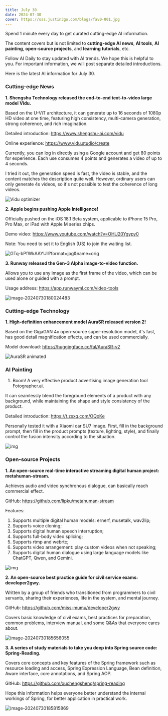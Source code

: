 ```yaml
---
title: July 30
date: 2024-07-30
cover: https://oss.justin3go.com/blogs/fav0-001.jpg
---
```


Spend 1 minute every day to get curated cutting-edge AI information.

The content covers but is not limited to **cutting-edge AI news**, **AI tools**, **AI painting**, **open-source projects**, and **learning tutorials**, etc.

Follow AI Daily to stay updated with AI trends. We hope this is helpful to you. For important information, we will post separate detailed introductions.

Here is the latest AI information for July 30.

### Cutting-edge News

**1. Shengshu Technology released the end-to-end text-to-video large model Vidu.**

Based on the U-ViT architecture, it can generate up to 16 seconds of 1080p HD video at one time, featuring high consistency, multi-camera generation, strong coherence, and rich imagination.

Detailed introduction: https://www.shengshu-ai.com/vidu

Online experience: https://www.vidu.studio/create

Currently, you can log in directly using a Google account and get 80 points for experience. Each use consumes 4 points and generates a video of up to 4 seconds.

I tried it out, the generation speed is fast, the video is stable, and the content matches the description quite well. However, ordinary users can only generate 4s videos, so it's not possible to test the coherence of long videos.

![Vidu optimizer](https://cdn.jsdelivr.net/gh/freelander/oss@master/ai-daily/2024-07-30/Vidu%20optimizer.gif)


**2. Apple begins pushing Apple Intelligence!**

Officially pushed on the iOS 18.1 Beta system, applicable to iPhone 15 Pro, Pro Max, or iPad with Apple M series chips.

Demo video: https://www.youtube.com/watch?v=OHU20Ygypy0

Note: You need to set it to English (US) to join the waiting list.

![GTq-bPfWkAAYUll?format=jpg&name=orig](https://pbs.twimg.com/media/GTq-bPfWkAAYUll?format=jpg&name=orig)


**3. Runway released the Gen-3 Alpha image-to-video function.**

Allows you to use any image as the first frame of the video, which can be used alone or guided with a prompt.

Usage address: https://app.runwayml.com/video-tools

![image-20240730180024483](https://cdn.jsdelivr.net/gh/freelander/oss@master/ai-daily/2024-07-30/image-20240730180024483.png)



### Cutting-edge Technology

**1. High-definition enhancement model AuraSR released version 2!**

Based on the GigaGAN 4x open-source super-resolution model, it's fast, has good detail magnification effects, and can be used commercially.

Model download: https://huggingface.co/fal/AuraSR-v2

![AuraSR animated](https://cdn.jsdelivr.net/gh/freelander/oss@master/ai-daily/2024-07-30/AuraSR%20animated.webp)



### AI Painting

1. Boom! A very effective product advertising image generation tool Fotographer.ai.

It can seamlessly blend the foreground elements of a product with any background, while maintaining the shape and style consistency of the product.

Detailed introduction: https://t.zsxq.com/OQoKe

Personally tested it with a Xiaomi car SU7 image. First, fill in the background prompt, then fill in the product prompts (texture, lighting, style), and finally control the fusion intensity according to the situation.

![img](https://images.zsxq.com/FjCAE2q7xCno5KdiJB1b6gSNOcDt?imageMogr2/auto-orient/quality/100!/ignore-error/1&e=1725119999&s=mtvyvvtvyyyj&token=kIxbL07-8jAj8w1n4s9zv64FuZZNEATmlU_Vm6zD:JfhI86MLwvXJKlK7RBiYpWbtYmU=)



### Open-source Projects

**1. An open-source real-time interactive streaming digital human project: metahuman-stream.**

Achieves audio and video synchronous dialogue, can basically reach commercial effect.

GitHub: https://github.com/lipku/metahuman-stream

Features:

1. Supports multiple digital human models: ernerf, musetalk, wav2lip;
2. Supports voice cloning;
3. Supports digital human speech interruption;
4. Supports full-body video splicing;
5. Supports rtmp and webrtc;
6. Supports video arrangement: play custom videos when not speaking;
7. Supports digital human dialogue using large language models like ChatGPT, Qwen, and Gemini.

![img](https://cdn.jsdelivr.net/gh/freelander/oss@master/ai-daily/2024-07-30/1&e=1725119999&s=mtvyvvtvyyyj&token=kIxbL07-8jAj8w1n4s9zv64FuZZNEATmlU_Vm6zD:3_I6_nQqzgnlURt80MbIjH4Vu_U=.png)



**2. An open-source best practice guide for civil service exams: developer2gwy.**

Written by a group of friends who transitioned from programmers to civil servants, sharing their experiences, life in the system, and mental journey.

GitHub: https://github.com/miss-mumu/developer2gwy

Covers basic knowledge of civil exams, best practices for preparation, common problems, interview manual, and some Q&As that everyone cares about.

![image-20240730185656055](https://cdn.jsdelivr.net/gh/freelander/oss@master/ai-daily/2024-07-30/image-20240730185656055.png)



**3. A series of study materials to take you deep into Spring source code: Spring-Reading.**

Covers core concepts and key features of the Spring framework such as resource loading and access, Spring Expression Language, Bean definition, Aware interface, core annotations, and Spring AOP.

GitHub: https://github.com/xuchengsheng/spring-reading

Hope this information helps everyone better understand the internal workings of Spring, for better application in practical work.

![image-20240730185815869](https://cdn.jsdelivr.net/gh/freelander/oss@master/ai-daily/2024-07-30/image-20240730185815869.png)
